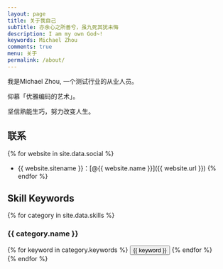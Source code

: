 ```yaml
---
layout: page
title: 关于我自己
subTitle: 亦余心之所善兮，虽九死其犹未悔
description: I am my own God~!
keywords: Michael Zhou
comments: true
menu: 关于
permalink: /about/
---
```


我是Michael Zhou, 一个测试行业的从业人员。

仰慕「优雅编码的艺术」。

坚信熟能生巧，努力改变人生。

## 联系

{% for website in site.data.social %}
* {{ website.sitename }}：[@{{ website.name }}]({{ website.url }})
{% endfor %}

## Skill Keywords

{% for category in site.data.skills %}
### {{ category.name }}
<div class="btn-inline">
{% for keyword in category.keywords %}
<button class="btn btn-outline" type="button">{{ keyword }}</button>
{% endfor %}
</div>
{% endfor %}
